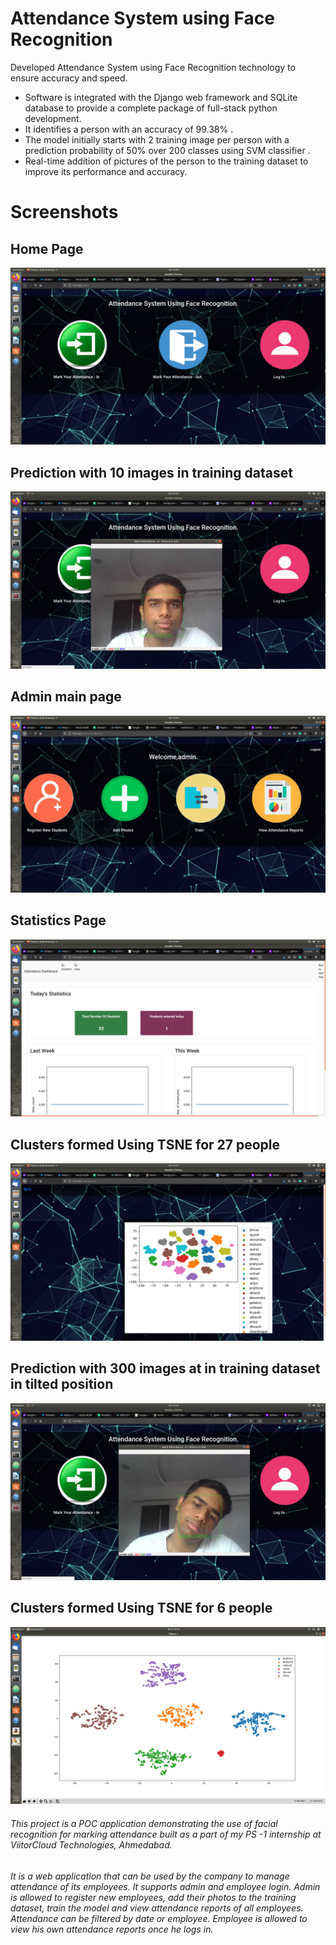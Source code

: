 # Attendance System using Face Recognition

Developed Attendance System using Face Recognition technology to ensure accuracy and speed.
- Software is integrated with the Django web framework and SQLite database to provide a complete package of full-stack python development.
- It identifies a person with an accuracy of 99.38% .
- The model initially starts with 2 training image per person with a prediction probability of 50% over 200 classes using SVM classifier .
- Real-time addition of pictures of the person to the training dataset to improve its performance and accuracy.

# Screenshots
## Home Page
![alt text](https://github.com/GoelPratyush/attendance-system/blob/master/Screenshots/Screenshot%20from%202020-08-22%2001-43-53.png)

## Prediction with 10 images in training dataset
![alt text](https://github.com/GoelPratyush/attendance-system/blob/master/Screenshots/Screenshot%20from%202020-08-22%2001-44-15.png)

## Admin main page
![alt text](https://github.com/GoelPratyush/attendance-system/blob/master/Screenshots/Screenshot%20from%202020-08-22%2001-44-35.png)

## Statistics Page
![alt text](https://github.com/GoelPratyush/attendance-system/blob/master/Screenshots/Screenshot%20from%202020-08-22%2001-44-51.png)

## Clusters formed Using TSNE for 27 people
![alt text](https://github.com/GoelPratyush/attendance-system/blob/master/Screenshots/Screenshot%20from%202020-08-22%2001-52-09.png)

## Prediction with 300 images at in training dataset in tilted position 
![alt text](https://github.com/GoelPratyush/attendance-system/blob/master/Screenshots/Screenshot%20from%202020-08-22%2001-56-40.png)

## Clusters formed Using TSNE for 6 people
![alt text](https://github.com/GoelPratyush/attendance-system/blob/master/Screenshots/Screenshot%20from%202019-06-26%2018-53-37.png)

###### This project is a POC application demonstrating the use of facial recognition for marking attendance built as a part of my PS -1 internship at ViitorCloud Technologies, Ahmedabad.
###### It is a web application that can be used by the company to manage attendance of its employees. It supports admin and employee login. Admin is allowed to register new employees, add their photos to the training dataset, train the model and view attendance reports of all employees. Attendance can be filtered by date or employee. Employee is allowed to view his own attendance reports once he logs in.
